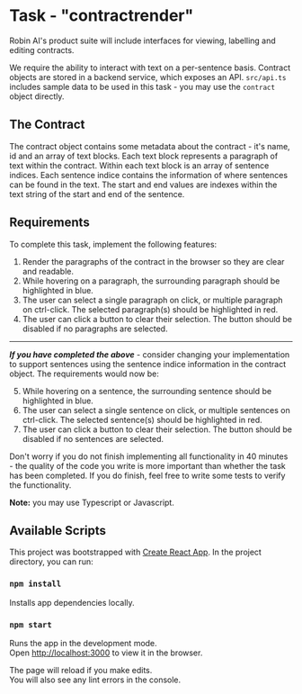 # Task - "contractrender"

Robin AI's product suite will include interfaces for viewing, labelling and editing contracts.

We require the ability to interact with text on a per-sentence basis. Contract objects are stored
in a backend service, which exposes an API. `src/api.ts` includes sample data to be used in this task - you
may use the `contract` object directly.

## The Contract

The contract object contains some metadata about the contract - it's name, id and an array of text blocks. Each text block represents a paragraph of text within the contract.
Within each text block is an array of sentence indices. Each sentence indice contains the information of where sentences can be found in the text. The start and end values are indexes within the text string of the start and end of the sentence.

## Requirements

To complete this task, implement the following features:

1. Render the paragraphs of the contract in the browser so they are clear and readable.
2. While hovering on a paragraph, the surrounding paragraph should be highlighted in blue.
3. The user can select a single paragraph on click, or multiple paragraph on ctrl-click.
   The selected paragraph(s) should be highlighted in red.
4. The user can click a button to clear their selection. The button should be disabled if
   no paragraphs are selected.

---

**_If you have completed the above_** - consider changing your implementation to support sentences using the sentence indice information in the contract object.
The requirements would now be:

5. While hovering on a sentence, the surrounding sentence should be highlighted in blue.
6. The user can select a single sentence on click, or multiple sentences on ctrl-click.
   The selected sentence(s) should be highlighted in red.
7. The user can click a button to clear their selection. The button should be disabled if
   no sentences are selected.

Don't worry if you do not finish implementing all functionality in 40 minutes - the quality of the code you write
is more important than whether the task has been completed. If you do finish, feel free to write some tests to verify
the functionality.

**Note:** you may use Typescript or Javascript.

## Available Scripts

This project was bootstrapped with [Create React App](https://github.com/facebook/create-react-app).
In the project directory, you can run:

### `npm install`

Installs app dependencies locally.

### `npm start`

Runs the app in the development mode.\
Open [http://localhost:3000](http://localhost:3000) to view it in the browser.

The page will reload if you make edits.\
You will also see any lint errors in the console.
